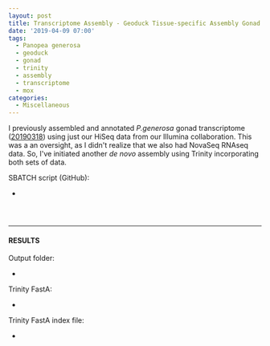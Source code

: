 ```yaml
---
layout: post
title: Transcriptome Assembly - Geoduck Tissue-specific Assembly Gonad HiSeq and NovaSeq Data on Mox
date: '2019-04-09 07:00'
tags:
  - Panopea generosa
  - geoduck
  - gonad
  - trinity
  - assembly
  - transcriptome
  - mox
categories:
  - Miscellaneous
---
```


I previously assembled and annotated _P.generosa_ gonad transcriptome ([20190318](https://robertslab.github.io/sams-notebook/2019/03/18/Transcriptome-Annotation-Geoduck-Gonad-with-Trinotate-on-Mox.html)) using just our HiSeq data from our Illumina collaboration. This was a an oversight, as I didn't realize that we also had NovaSeq RNAseq data. So, I've initiated another _de novo_ assembly using Trinity incorporating both sets of data.

SBATCH script (GitHub):

- []()

<pre><code>

</code></pre>

---

#### RESULTS

Output folder:

- []()

Trinity FastA:

- []()

Trinity FastA index file:

- []()
